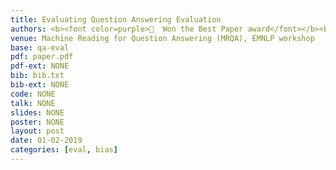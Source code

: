 ```yaml
---
title: Evaluating Question Answering Evaluation
authors: <b><font color=purple>🎉  Won the Best Paper award</font></b><br />Anthony Chen, <b>Gabriel Stanovsky</b>, Sameer Singh and Matt Gardner
venue: Machine Reading for Question Answering (MRQA), EMNLP workshop
base: qa-eval
pdf: paper.pdf
pdf-ext: NONE
bib: bib.txt
bib-ext: NONE
code: NONE
talk: NONE
slides: NONE
poster: NONE
layout: post
date: 01-02-2019
categories: [eval, bias]
---
```

